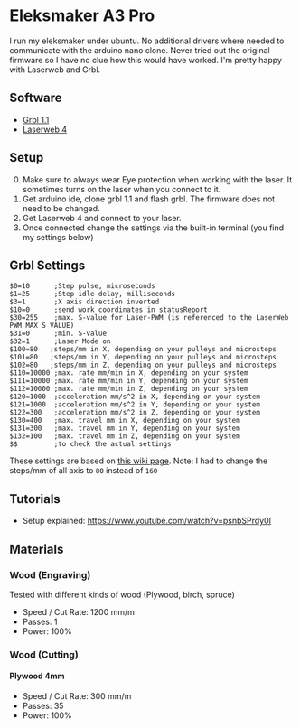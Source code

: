 # Eleksmaker A3 Pro

I run my eleksmaker under ubuntu. No additional drivers where needed to communicate with the arduino nano clone.
Never tried out the original firmware so I have no clue how this would have worked.
I'm pretty happy with Laserweb and Grbl.

## Software
- [Grbl 1.1](https://github.com/gnea/grbl)
- [Laserweb 4](https://github.com/LaserWeb/LaserWeb4)

## Setup
0. Make sure to always wear Eye protection when working with the laser. It sometimes turns on the laser when you connect to it.
1. Get arduino ide, clone grbl 1.1 and flash grbl. The firmware does not need to be changed.
2. Get Laserweb 4 and connect to your laser.
3. Once connected change the settings via the built-in terminal (you find my settings below)

## Grbl Settings

```
$0=10      ;Step pulse, microseconds
$1=25      ;Step idle delay, milliseconds
$3=1       ;X axis direction inverted
$10=0      ;send work coordinates in statusReport
$30=255    ;max. S-value for Laser-PWM (is referenced to the LaserWeb PWM MAX S VALUE)
$31=0      ;min. S-value
$32=1      ;Laser Mode on
$100=80   ;steps/mm in X, depending on your pulleys and microsteps
$101=80   ;steps/mm in Y, depending on your pulleys and microsteps
$102=80   ;steps/mm in Z, depending on your pulleys and microsteps
$110=10000 ;max. rate mm/min in X, depending on your system
$111=10000 ;max. rate mm/min in Y, depending on your system
$112=10000 ;max. rate mm/min in Z, depending on your system
$120=1000  ;acceleration mm/s^2 in X, depending on your system
$121=1000  ;acceleration mm/s^2 in Y, depending on your system
$122=300   ;acceleration mm/s^2 in Z, depending on your system
$130=400   ;max. travel mm in X, depending on your system
$131=300   ;max. travel mm in Y, depending on your system
$132=100   ;max. travel mm in Z, depending on your system
$$         ;to check the actual settings
```

These settings are based on [this wiki page](http://itink.it/wiki/doku.php?id=en:tinkering:laser:eleksmakera3pro).
Note: I had to change the steps/mm of all axis to `80` instead of `160`

## Tutorials
- Setup explained: https://www.youtube.com/watch?v=psnbSPrdy0I

## Materials

### Wood (Engraving)

Tested with different kinds of wood (Plywood, birch, spruce)

- Speed / Cut Rate: 1200 mm/m
- Passes: 1
- Power: 100%

### Wood (Cutting)

#### Plywood 4mm

- Speed / Cut Rate: 300 mm/m
- Passes: 35
- Power: 100%
